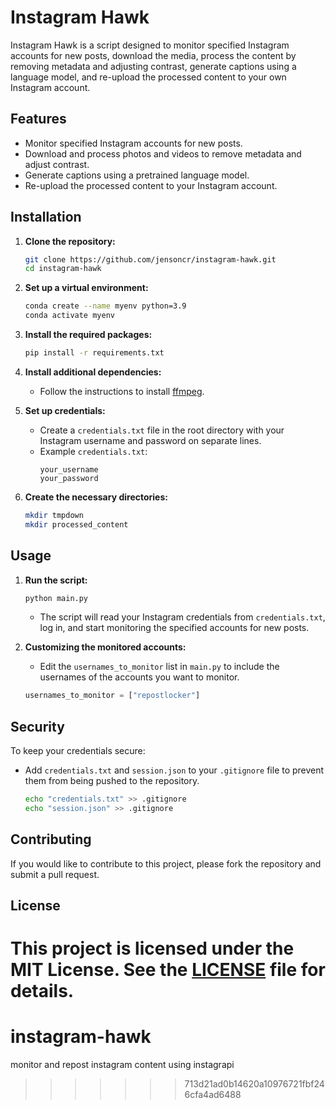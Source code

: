 # Instagram Hawk

Instagram Hawk is a script designed to monitor specified Instagram accounts for new posts, download the media, process the content by removing metadata and adjusting contrast, generate captions using a language model, and re-upload the processed content to your own Instagram account.

## Features

- Monitor specified Instagram accounts for new posts.
- Download and process photos and videos to remove metadata and adjust contrast.
- Generate captions using a pretrained language model.
- Re-upload the processed content to your Instagram account.

## Installation

1. **Clone the repository:**

    ```sh
    git clone https://github.com/jensoncr/instagram-hawk.git
    cd instagram-hawk
    ```

2. **Set up a virtual environment:**

    ```sh
    conda create --name myenv python=3.9
    conda activate myenv
    ```

3. **Install the required packages:**

    ```sh
    pip install -r requirements.txt
    ```

4. **Install additional dependencies:**
    - Follow the instructions to install [ffmpeg](https://ffmpeg.org/download.html).

5. **Set up credentials:**

    - Create a `credentials.txt` file in the root directory with your Instagram username and password on separate lines.
    - Example `credentials.txt`:
      ```
      your_username
      your_password
      ```

6. **Create the necessary directories:**

    ```sh
    mkdir tmpdown
    mkdir processed_content
    ```

## Usage

1. **Run the script:**

    ```sh
    python main.py
    ```

    - The script will read your Instagram credentials from `credentials.txt`, log in, and start monitoring the specified accounts for new posts.

2. **Customizing the monitored accounts:**

    - Edit the `usernames_to_monitor` list in `main.py` to include the usernames of the accounts you want to monitor.

    ```python
    usernames_to_monitor = ["repostlocker"]
    ```

## Security

To keep your credentials secure:

- Add `credentials.txt` and `session.json` to your `.gitignore` file to prevent them from being pushed to the repository.

    ```sh
    echo "credentials.txt" >> .gitignore
    echo "session.json" >> .gitignore
    ```

## Contributing

If you would like to contribute to this project, please fork the repository and submit a pull request.

## License

This project is licensed under the MIT License. See the [LICENSE](LICENSE) file for details.
=======
# instagram-hawk
monitor and repost instagram content using instagrapi
>>>>>>> 713d21ad0b14620a10976721fbf246cfa4ad6488
